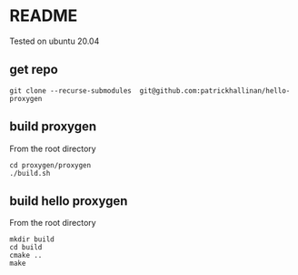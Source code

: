 # README
  
Tested on ubuntu 20.04

## get repo
```
git clone --recurse-submodules  git@github.com:patrickhallinan/hello-proxygen
```

## build proxygen
From the root directory
```
cd proxygen/proxygen
./build.sh
```

## build hello proxygen
From the root directory
```
mkdir build
cd build
cmake ..
make
```
